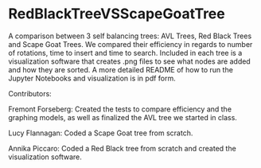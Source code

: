 # RedBlackTreeVSScapeGoatTree
A comparison between 3 self balancing trees: AVL Trees, Red Black Trees and Scape Goat Trees. We compared their efficiency in regards to number of rotations, time to insert and time to search.
Included in each tree is a visualization software that creates .png files to see what nodes are added and how they are sorted.
A more detailed README of how to run the Jupyter Notebooks and visualization is in pdf form. 

Contributors:

Fremont Forseberg:
Created the tests to compare efficiency and the graphing models, as well as finalized the AVL tree we started in class.

Lucy Flannagan:
Coded a Scape Goat tree from scratch.

Annika Piccaro:
Coded a Red Black tree from scratch and created the visualization software.
